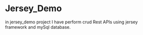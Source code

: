 # Jersey_Demo
in jersey_demo project I have perform crud Rest APIs using jersey framework and mySql database.
